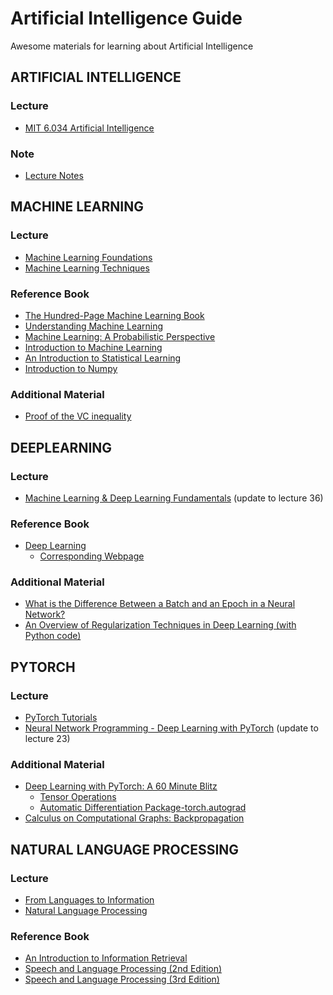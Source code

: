 # Artificial Intelligence Guide
Awesome materials for learning about Artificial Intelligence

## ARTIFICIAL INTELLIGENCE
### Lecture
* [MIT 6.034 Artificial Intelligence](https://ocw.mit.edu/courses/electrical-engineering-and-computer-science/6-034-artificial-intelligence-fall-2010/)
### Note
* [Lecture Notes](Notes/Artificial_Intelligence_Lecture_Notes.pdf)

## MACHINE LEARNING
### Lecture
* [Machine Learning Foundations](https://www.youtube.com/watch?v=nQvpFSMPhr0&list=PLXVfgk9fNX2I7tB6oIINGBmW50rrmFTqf)
* [Machine Learning Techniques](https://www.youtube.com/watch?v=A-GxGCCAIrg&list=PLXVfgk9fNX2IQOYPmqjqWsNUFl2kpk1U2)
### Reference Book
* [The Hundred-Page Machine Learning Book](Material/ML/The_Hundred_Page_Machine_Learning_Book.pdf)
* [Understanding Machine Learning](Material/ML/Understanding_Machine_Learning.pdf)
* [Machine Learning: A Probabilistic Perspective](Material/ML/Machine_Learning_A_Probabilistic_Perspective.pdf)
* [Introduction to Machine Learning](Material/ML/Introduction_to_Machine_Learning.pdf)
* [An Introduction to Statistical Learning](Material/ML/An_Introduction_to_Statistical_Learning.pdf)
* [Introduction to Numpy](Material/ML/Introduction_to_Numpy.pdf)
### Additional Material 
* [Proof of the VC inequality](https://www.csie.ntu.edu.tw/~htlin/course/ml08fall/doc/vc_proof.pdf)

## DEEPLEARNING
### Lecture
* [Machine Learning & Deep Learning Fundamentals](http://deeplizard.com/learn/playlist/PLZbbT5o_s2xq7LwI2y8_QtvuXZedL6tQU) (update to lecture 36)
### Reference Book
* [Deep Learning](Material/DL/Deep_Learning.pdf)
  * [Corresponding Webpage](http://www.deeplearningbook.org/)
### Additional Material 
* [What is the Difference Between a Batch and an Epoch in a Neural Network?](https://machinelearningmastery.com/difference-between-a-batch-and-an-epoch/)
* [An Overview of Regularization Techniques in Deep Learning (with Python code)](https://www.analyticsvidhya.com/blog/2018/04/fundamentals-deep-learning-regularization-techniques/)

## PYTORCH
### Lecture
* [PyTorch Tutorials](https://pytorch.org/tutorials/)
* [Neural Network Programming - Deep Learning with PyTorch](http://deeplizard.com/learn/playlist/PLZbbT5o_s2xrfNyHZsM6ufI0iZENK9xgG) (update to lecture 23)
### Additional Material 
* [Deep Learning with PyTorch: A 60 Minute Blitz](https://pytorch.org/tutorials/beginner/deep_learning_60min_blitz.html)
  * [Tensor Operations](https://pytorch.org/docs/stable/torch.html)
  * [Automatic Differentiation Package-torch.autograd](https://pytorch.org/docs/stable/autograd.html#module-torch.autograd)
* [Calculus on Computational Graphs: Backpropagation](http://colah.github.io/posts/2015-08-Backprop/)

## NATURAL LANGUAGE PROCESSING
### Lecture
* [From Languages to Information](https://www.youtube.com/channel/UC_48v322owNVtORXuMeRmpA)
* [Natural Language Processing](https://www.youtube.com/watch?v=3Dt_yh1mf_U&list=PLQiyVNMpDLKnZYBTUOlSI9mi9wAErFtFm)
### Reference Book
* [An Introduction to Information Retrieval](Material/NLP/An_Introduction_to_Information_Retrieval.pdf)
* [Speech and Language Processing (2nd Edition)](Material/NLP/Speech_and_Language_Processing_2nd_Edition.pdf)
* [Speech and Language Processing (3rd Edition)](Material/NLP/Speech_and_Language_Processing_3rd_Edition.pdf)
